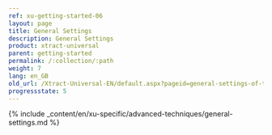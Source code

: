 ```yaml
---
ref: xu-getting-started-06
layout: page
title: General Settings
description: General Settings
product: xtract-universal
parent: getting-started
permalink: /:collection/:path
weight: 7
lang: en_GB
old_url: /Xtract-Universal-EN/default.aspx?pageid=general-settings-of-the-extractions
progressstate: 5
---
```



{% include _content/en/xu-specific/advanced-techniques/general-settings.md %}

